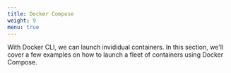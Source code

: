 ```yaml
---
title: Docker Compose
weight: 9
menu: true
---
```


With Docker CLI, we can launch invididual containers.
In this section, we'll cover a few examples on how to launch a fleet of containers using Docker Compose.
